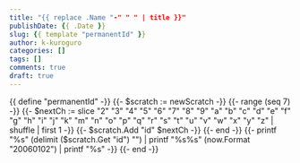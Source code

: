 ```yaml
---
title: "{{ replace .Name "-" " " | title }}"
publishDate: {{ .Date }}
slug: {{ template "permanentId" }}
author: k-kuroguro
categories: []
tags: []
comments: true
draft: true
---
```


{{ define "permanentId" -}}
   {{- $scratch := newScratch -}}
   {{- range (seq 7) -}}
      {{- $nextCh := slice "2" "3" "4" "5" "6" "7" "8" "9" "a" "b" "c" "d" "e" "f" "g" "h" "i" "j" "k" "m" "n" "o" "p" "q" "r" "s" "t" "u" "v" "w" "x" "y" "z" | shuffle | first 1 -}}
      {{- $scratch.Add "id" $nextCh -}}
   {{- end -}}
   {{- printf "%s" (delimit ($scratch.Get "id") "") | printf "%s%s" (now.Format "20060102") | printf "%s" -}}
{{- end -}}
